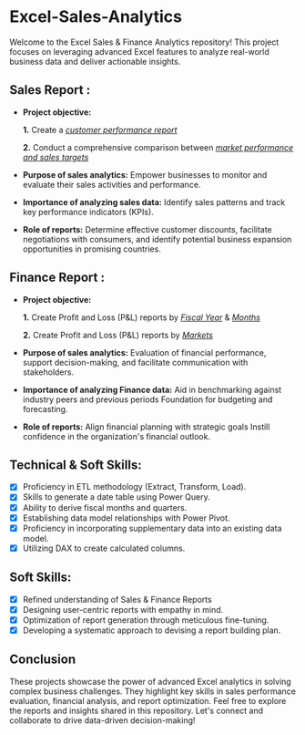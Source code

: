 # Excel-Sales-Analytics

Welcome to the Excel Sales & Finance Analytics repository! This project focuses on leveraging advanced Excel features to analyze real-world business data and deliver actionable insights.

## Sales Report :


- **Project objective:** 

    **1.** Create a _[customer performance report](https://github.com/zaghem1234/Excel-Sales-Analytics/blob/main/Customer%20Performance%20Report.pdf)_ 

    **2.** Conduct a comprehensive comparison between _[market performance and sales targets](https://github.com/zaghem1234/Excel-Sales-Analytics/blob/main/Market%20Performance%20vs%20Target%20Report.pdf)_

- **Purpose of sales analytics:** Empower businesses to monitor and evaluate their sales activities and performance.

- **Importance of analyzing sales data:** Identify sales patterns and track key performance indicators (KPIs).

- **Role of reports:** Determine effective customer discounts, facilitate negotiations with consumers, and identify potential business expansion opportunities in promising countries.


## Finance Report :

- **Project objective:** 

    **1.** Create Profit and Loss (P&L) reports by _[Fiscal Year](https://github.com/zaghem1234/Excel-Sales-Analytics/blob/main/P%26L%20Statement%20by%20Fiscal%20Year.pdf)_ & _[Months](https://github.com/zaghem1234/Excel-Sales-Analytics/blob/main/P%26L%20Statement%20by%20Months.pdf)_ 

   **2.** Create Profit and Loss (P&L) reports by _[Markets](https://github.com/zaghem1234/Excel-Sales-Analytics/blob/main/P%26L%20Statement%20by%20Markets.pdf)_

- **Purpose of sales analytics:** Evaluation of financial performance, support decision-making, and facilitate communication with stakeholders.

- **Importance of analyzing Finance data:** Aid in benchmarking against industry peers and previous periods Foundation for budgeting and forecasting.

- **Role of reports:** Align financial planning with strategic goals Instill confidence in the organization's financial outlook.


## Technical & Soft Skills:
- [x]	Proficiency in ETL methodology (Extract, Transform, Load).
- [x]	Skills to generate a date table using Power Query.
- [x]	Ability to derive fiscal months and quarters.
- [x]	Establishing data model relationships with Power Pivot.
- [x]	Proficiency in incorporating supplementary data into an existing data model.
- [x]	Utilizing DAX to create calculated columns.

## Soft Skills:
- [x]	Refined understanding of Sales & Finance Reports
- [x]	Designing user-centric reports with empathy in mind.
- [x]	Optimization of report generation through meticulous fine-tuning.
- [x]	Developing a systematic approach to devising a report building plan.

## Conclusion
These projects showcase the power of advanced Excel analytics in solving complex business challenges. They highlight key skills in sales performance evaluation, financial analysis, and report optimization.
Feel free to explore the reports and insights shared in this repository. Let's connect and collaborate to drive data-driven decision-making!
